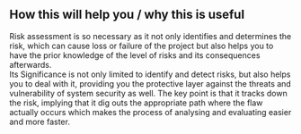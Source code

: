 ## How this will help you / why this is useful
Risk assessment is so necessary as it not only identifies and determines the risk, which can cause loss or failure of the project but also helps you to have the prior knowledge of the level of risks and its consequences afterwards.  
Its Significance is not only limited to identify and detect risks, but also helps you to deal with it, providing you the protective layer against the threats and vulnerability of system security as well.
The key point is that it tracks down the risk, implying that it dig outs the appropriate path where  the flaw actually occurs which makes the process of analysing and evaluating easier and more faster.

